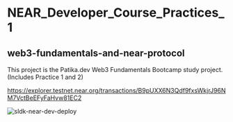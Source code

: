 # NEAR_Developer_Course_Practices_1
## web3-fundamentals-and-near-protocol
This project is the Patika.dev Web3 Fundamentals Bootcamp study project. (Includes Practice 1 and 2)

https://explorer.testnet.near.org/transactions/B9pUXX6N3Qdf9fxsWkjrJ96NM7VctBeEFyFaHvw81EC2

![sldk-near-dev-deploy](https://user-images.githubusercontent.com/12177427/160655223-4515faa8-4423-4b11-9861-9616e8459f0d.PNG)
